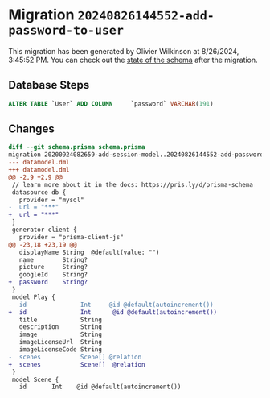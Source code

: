 # Migration `20240826144552-add-password-to-user`

This migration has been generated by Olivier Wilkinson at 8/26/2024, 3:45:52 PM.
You can check out the [state of the schema](./schema.prisma) after the migration.

## Database Steps

```sql
ALTER TABLE `User` ADD COLUMN     `password` VARCHAR(191)
```

## Changes

```diff
diff --git schema.prisma schema.prisma
migration 20200924082659-add-session-model..20240826144552-add-password-to-user
--- datamodel.dml
+++ datamodel.dml
@@ -2,9 +2,9 @@
 // learn more about it in the docs: https://pris.ly/d/prisma-schema
 datasource db {
   provider = "mysql"
-  url = "***"
+  url = "***"
 }
 generator client {
   provider = "prisma-client-js"
@@ -23,18 +23,19 @@
   displayName String  @default(value: "")
   name        String?
   picture     String?
   googleId    String?
+  password    String?
 }
 model Play {
-  id               Int     @id @default(autoincrement())
+  id               Int      @id @default(autoincrement())
   title            String
   description      String
   image            String
   imageLicenseUrl  String
   imageLicenseCode String
-  scenes           Scene[] @relation
+  scenes           Scene[]  @relation
 }
 model Scene {
   id       Int    @id @default(autoincrement())
```


